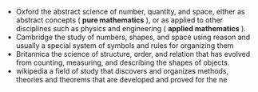 - Oxford 
  the abstract science of number, quantity, and space, either as abstract concepts ( **pure mathematics** ), or as applied to other disciplines such as physics and engineering ( **applied mathematics** ).
- Cambridge
  the study of numbers, shapes, and space using reason and usually a special system of symbols and rules for organizing them
- Britannica 
  the science of structure, order, and relation that has evolved from counting, measuring, and describing the shapes of objects.
- wikipedia
  a field of study that discovers and organizes methods, theories and theorems that are developed and proved for the ne